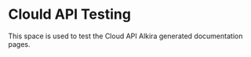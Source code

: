 # Clould API Testing

This space is used to test the Cloud API Alkira generated documentation pages.
